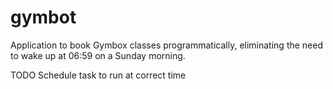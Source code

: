 # gymbot

Application to book Gymbox classes programmatically, eliminating the need to wake up at 06:59 on a Sunday morning.

TODO
Schedule task to run at correct time